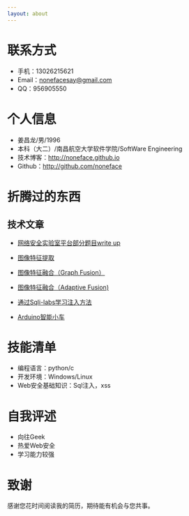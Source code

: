 ```yaml
---
layout: about
---
```


# 联系方式

- 手机：13026215621 
- Email：nonefacesay@gmail.com 
- QQ：956905550


# 个人信息

 - 姜昌龙/男/1996 
 - 本科（大二）/南昌航空大学软件学院/SoftWare Engineering 
 - 技术博客：http://noneface.github.io 
 - Github：http://github.com/noneface 


# 折腾过的东西

## 技术文章


- [网络安全实验室平台部分题目write up](http://www.noneface.com/2016/03/07/writeup_scripts.html)

- [图像特征提取](http://www.noneface.com/2015/11/30/img_retrieval.html)

- [图像特征融合（Graph Fusion）](http://www.noneface.com/2015/12/06/img_retrieval.html) 

- [图像特征融合（Adaptive Fusion)](http://www.noneface.com/2015/12/21/image_retrieval.html)

- [通过Sqli-labs学习注入方法](http://www.noneface.com/2016/03/11/sql_injection.html)

- [Arduino智能小车](http://www.noneface.com/2016/01/08/wifi_car.html)

# 技能清单

- 编程语言：python/c
- 开发环境：Windows/Linux
- Web安全基础知识：Sql注入，xss

# 自我评述

- 向往Geek
- 热爱Web安全
- 学习能力较强

# 致谢
感谢您花时间阅读我的简历，期待能有机会与您共事。

